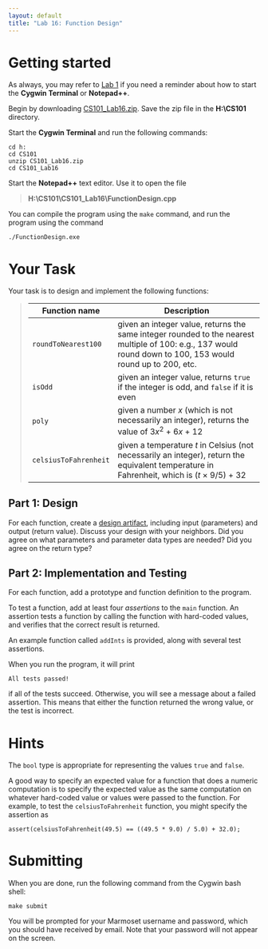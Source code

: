 ```yaml
---
layout: default
title: "Lab 16: Function Design"
---
```


# Getting started

As always, you may refer to [Lab 1](lab01.html) if you need a reminder about how to start the **Cygwin Terminal** or **Notepad++**.

Begin by downloading [CS101\_Lab16.zip](CS101_Lab16.zip). Save the zip file in the **H:\\CS101** directory.

Start the **Cygwin Terminal** and run the following commands:

    cd h:
    cd CS101
    unzip CS101_Lab16.zip
    cd CS101_Lab16

Start the **Notepad++** text editor. Use it to open the file

> **H:\\CS101\\CS101\_Lab16\\FunctionDesign.cpp**

You can compile the program using the `make` command, and run the program using the command

    ./FunctionDesign.exe

# Your Task

Your task is to design and implement the following functions:

> Function name | Description
> ------------- | -----------
> `roundToNearest100` | given an integer value, returns the same integer rounded to the nearest multiple of 100: e.g., 137 would round down to 100, 153 would round up to 200, etc.
> `isOdd` | given an integer value, returns `true` if the integer is odd, and `false` if it is even
> `poly` | given a number *x* (which is not necessarily an integer), returns the value of 3<i>x</i><sup>2</sup> + 6<i>x</i> + 12
> `celsiusToFahrenheit` | given a temperature *t* in Celsius (not necessarily an integer), return the equivalent temperature in Fahrenheit, which is (*t* &times; 9/5) + 32

## Part 1: Design

For each function, create a [design artifact](../design-template.pdf), including input (parameters) and output (return value).  Discuss your design with your neighbors.  Did you agree on what parameters and parameter data types are needed?  Did you agree on the return type?

## Part 2: Implementation and Testing

For each function, add a prototype and function definition to the program.

To test a function, add at least four *assertions* to the `main` function.  An assertion tests a function by calling the function with hard-coded values, and verifies that the correct result is returned.

An example function called `addInts` is provided, along with several test assertions.

When you run the program, it will print

    All tests passed!

if all of the tests succeed.  Otherwise, you will see a message about a failed assertion.  This means that either the function returned the wrong value, or the test is incorrect.

# Hints

The `bool` type is appropriate for representing the values `true` and `false`.

A good way to specify an expected value for a function that does a numeric computation is to specify the expected value as the same computation on whatever hard-coded value or values were passed to the function. For example, to test the `celsiusToFahrenheit` function, you might specify the assertion as

    assert(celsiusToFahrenheit(49.5) == ((49.5 * 9.0) / 5.0) + 32.0);

# Submitting

When you are done, run the following command from the Cygwin bash shell:

    make submit

You will be prompted for your Marmoset username and password, which you should have received by email. Note that your password will not appear on the screen.
